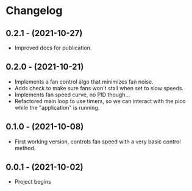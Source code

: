 # Changelog

0.2.1 - (2021-10-27)
------------------

* Improved docs for publication.


0.2.0 - (2021-10-21)
------------------

* Implements a fan control algo that minimizes fan noise.
* Adds check to make sure fans won't stall when set to slow speeds.
* Implements fan speed curve, no PID though...
* Refactored main loop to use timers, so we can interact with the pico while the "application" is
running.


0.1.0 - (2021-10-08)
------------------

* First working version, controls fan speed with a very basic control method.


0.0.1 - (2021-10-02)
------------------

* Project begins
